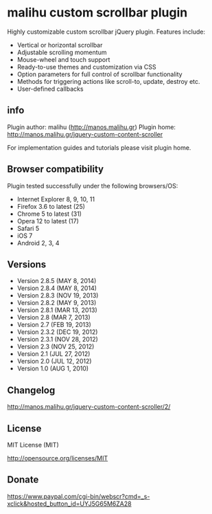 malihu custom scrollbar plugin
================================

Highly customizable custom scrollbar jQuery plugin. Features include: 

* Vertical or horizontal scrollbar  
* Adjustable scrolling momentum 
* Mouse-wheel and touch support 
* Ready-to-use themes and customization via CSS 
* Option parameters for full control of scrollbar functionality 
* Methods for triggering actions like scroll-to, update, destroy etc. 
* User-defined callbacks 

info
-------------------------

Plugin author: malihu (http://manos.malihu.gr)
Plugin home: http://manos.malihu.gr/jquery-custom-content-scroller

For implementation guides and tutorials please visit plugin home.

Browser compatibility
-------------------------

Plugin tested successfully under the following browsers/OS: 

* Internet Explorer 8, 9, 10, 11 
* Firefox 3.6 to latest (25)
* Chrome 5 to latest (31)
* Opera 12 to latest (17)
* Safari 5 
* iOS 7 
* Android 2, 3, 4

Versions
-------------------------

* Version 2.8.5 (MAY 8, 2014) 
* Version 2.8.4 (MAY 8, 2014) 
* Version 2.8.3 (NOV 19, 2013) 
* Version 2.8.2 (MAY 9, 2013) 
* Version 2.8.1 (MAR 13, 2013) 
* Version 2.8 (MAR 7, 2013) 
* Version 2.7 (FEB 19, 2013) 
* Version 2.3.2 (DEC 19, 2012) 
* Version 2.3.1 (NOV 28, 2012) 
* Version 2.3 (NOV 25, 2012) 
* Version 2.1 (JUL 27, 2012) 
* Version 2.0 (JUL 12, 2012) 
* Version 1.0 (AUG 1, 2010) 

Changelog 
-------------------------

http://manos.malihu.gr/jquery-custom-content-scroller/2/

License 
-------------------------

MIT License (MIT)

http://opensource.org/licenses/MIT

Donate 
-------------------------

https://www.paypal.com/cgi-bin/webscr?cmd=_s-xclick&hosted_button_id=UYJ5G65M6ZA28
